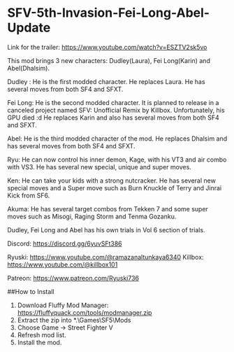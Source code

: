 # SFV-5th-Invasion-Fei-Long-Abel-Update
Link for the trailer: https://www.youtube.com/watch?v=ESZTV2sk5vo

This mod brings 3 new characters: Dudley(Laura), Fei Long(Karin) and Abel(Dhalsim).

Dudley : He is the first modded character. He replaces Laura. He has several moves from both SF4 and SFXT.

Fei Long: He is the second modded character. It is planned to release in a canceled project named SFV: Unofficial Remix by Killbox. Unfortunately, his GPU died :d
He replaces Karin and also has several moves from both SF4 and SFXT.

Abel: He is the third modded character of the mod. He replaces Dhalsim and has several moves from both SF4 and SFXT.


Ryu: He can now control his inner demon, Kage, with his VT3 and air combo with VS3. He has several new special, unique and super moves.

Ken: He can take your kids with a strong nutcracker. He has several new special moves and a Super move such as Burn Knuckle of Terry and Jinrai Kick from SF6.

Akuma: He has several target combos from Tekken 7 and some super moves such as Misogi, Raging Storm and Tenma Gozanku.


Dudley, Fei Long and Abel  has his own trials in Vol 6 section of trials.

Discord: https://discord.gg/6yuvSFt386

Ryuski: https://www.youtube.com/@ramazanaltunkaya6340
﻿Killbox: https://www.youtube.com/@killbox101

Patreon: https://www.patreon.com/Ryuski736

##How to Install
1) Download Fluffy Mod Manager: https://fluffyquack.com/tools/modmanager.zip
2) Extract the zip into *.\Games\SF5\Mods
3) Choose Game -> Street Fighter V
4) Refresh mod list.
5) Install the mod.
